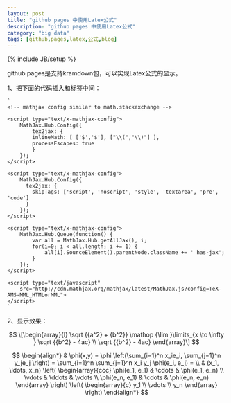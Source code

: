 ```yaml
---
layout: post
title: "github pages 中使用Latex公式"
description: "github pages 中使用Latex公式"
category: "big data"
tags: [github,pages,latex,公式,blog]
---
```

{% include JB/setup %}

github pages是支持kramdown包，可以实现Latex公式的显示。

1、把下面的代码插入<head>和</head>标签中间：

	`
	<!-- mathjax config similar to math.stackexchange -->

	<script type="text/x-mathjax-config">
		MathJax.Hub.Config({
			tex2jax: {
  			inlineMath: [ ['$','$'], ["\\(","\\)"] ],
  			processEscapes: true
			}
		});
	</script>

	<script type="text/x-mathjax-config">
	    MathJax.Hub.Config({
	      tex2jax: {
	        skipTags: ['script', 'noscript', 'style', 'textarea', 'pre', 'code']
	      }
	    });
	</script>

	<script type="text/x-mathjax-config">
	    MathJax.Hub.Queue(function() {
	        var all = MathJax.Hub.getAllJax(), i;
	        for(i=0; i < all.length; i += 1) {
	            all[i].SourceElement().parentNode.className += ' has-jax';
	        }
	    });
	</script>

	<script type="text/javascript"
   		src="http://cdn.mathjax.org/mathjax/latest/MathJax.js?config=TeX-AMS-MML_HTMLorMML">
	</script>
	`

2、显示效果：

$$
\[\begin{array}{l}
\sqrt {{a^2} + {b^2}} \mathop {\lim }\limits_{x \to \infty } \sqrt {{b^2} - 4ac} \\
\sqrt {{b^2} - 4ac} 
\end{array}\]
$$

$$
	\begin{align*}
	  	& \phi(x,y) = \phi \left(\sum_{i=1}^n x_ie_i, \sum_{j=1}^n y_je_j \right)
	  	= \sum_{i=1}^n \sum_{j=1}^n x_i y_j \phi(e_i, e_j) = \\
	  	& (x_1, \ldots, x_n) \left( \begin{array}{ccc}
		      \phi(e_1, e_1) & \cdots & \phi(e_1, e_n) \\
		      \vdots & \ddots & \vdots \\
		      \phi(e_n, e_1) & \cdots & \phi(e_n, e_n)
		    \end{array} \right)
	  	\left( \begin{array}{c}
		      y_1 \\
		      \vdots \\
		      y_n
		    \end{array} \right)
	\end{align*}
$$

